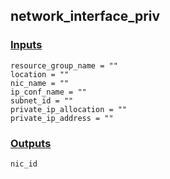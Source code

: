 ## network_interface_priv

### [Inputs](./vars.tf)

    resource_group_name = ""
    location = ""
    nic_name = ""
    ip_conf_name = ""
    subnet_id = ""
    private_ip_allocation = ""
    private_ip_address = ""

### [Outputs](./outputs.tf)

    nic_id
